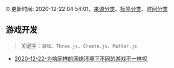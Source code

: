:alarm_clock: 更新时间: 2020-12-22 04:54:01。[来源分类](../README.md)、[标签分类](../TAGS.md)、[时间分类](../TIMELINE.md)

## 游戏开发


> 关键字：`游戏`、`Three.js`、`Create.js`、`Matter.js`



- [2020-12-22-为啥同样的网络环境下不同的游戏不一样呢](https://www.v2ex.com/t/737769) 